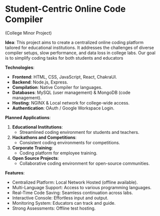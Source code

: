 # Student-Centric Online Code Compiler
(College Minor Project)

**Idea**: This project aims to create a centralized online coding platform tailored for educational institutions. It addresses the challenges of diverse compiler setups, slow performance, and data loss in college labs. Our goal is to simplify coding tasks for both students and educators

**Technologies**:
- **Frontend**: HTML, CSS, JavaScript, React, ChakraUI.
- **Backend**: Node.js, Express.
- **Compilation**: Native Compiler for languages.
- **Databases**: MySQL (user management) & MongoDB (code management).
- **Hosting**: NGINX & Local network for college-wide access.
- **Authentication**: OAuth / Google Workspace Login.

**Planned Applications**:
1. **Educational Institutions**:
   - Streamlined coding environment for students and teachers.
2. **Hackathons and Competitions**:
   - Consistent coding environments for competitions.
3. **Corporate Training**:
   - Coding platform for employee training.
4. **Open Source Projects**:
   - Collaborative coding environment for open-source communities.

**Features**:
- Centralized Platform: Local Network Hosted (offline available).
- Multi-Language Support: Access to various programming languages.
- Real-Time Code Saving: Seamless continuation across labs.
- Interactive Console: Effortless input and output.
- Monitoring System: Educators can track and guide.
- Strong Assessments: Offline test hosting.
